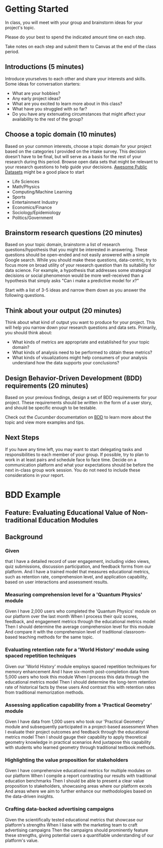 # Getting Started

In class, you will meet with your group and brainstorm ideas for your project's topic.

Please do your best to spend the indicated amount time on each step.

Take notes on each step and submit them to Canvas at the end of the class period.

## Introductions (5 minutes)

Introduce yourselves to each other and share your interests and skills. Some ideas for conversation starters:

- What are your hobbies?
- Any early project ideas?
- What are you excited to learn more about in this class?
- What have you struggled with so far?
- Do you have any extenuating circumstances that might affect your availability to the rest of the group?

## Choose a topic domain (10 minutes)

Based on your common interests, choose a topic domain for your project based on the categories I provided on the intake survey. This decision doesn't have to be final, but will serve as a basis for the rest of your research during this period. Browse open data sets that might be relevant to your research questions to help guide your decisions. [Awesome Public Datasets](https://github.com/awesomedata/awesome-public-datasets) might be a good place to start

- Life Sciences
- Math/Physics
- Computing/Machine Learning
- Sports
- Entertainment Industry
- Economics/Finance
- Sociology/Epidemiology
- Politics/Government

## Brainstorm research questions (20 minutes)

Based on your topic domain, brainstorm a list of research questions/hypothesis that you might be interested in answering. These questions should be open-ended and not easily answered with a simple Google search. While you should make these questions, data-centric, try to focus more on broad utility of your research question than its suitability for data science. For example, a hypothesis that addresses some strategical decisions or social phenomenon would be more well-received than a hypothesis that simply asks "Can i make a predictive model for *x*?"

Start with a list of 3-5 ideas and narrow them down as you answer the following questions.

## Think about your output (20 minutes)

Think about what kind of output you want to produce for your project. This will help you narrow down your research questions and data sets. Primarily, you should think about:
- What kinds of metrics are appropriate and established for your topic domain?
- What kinds of analysis need to be performed to obtain these metrics?
- What kinds of visualizations might help consumers of your analysis understand how the data supports your conclusions?


## Design Behavior-Driven Development (BDD) requirements (20 minutes)

Based on your previous findings, design a set of BDD requirements for your project. These requirements should be written in the form of a user story, and should be specific enough to be testable.

Check out the *Cucumber* documentation on [BDD](https://cucumber.io/docs/bdd/) to learn more about the topic and view more examples and tips.

## Next Steps

If you have any time left, you may want to start delegating tasks and responsibilities to each member of your group. If possible, try to plan to work in at least pairs and schedule face to face time. Decide on a communication platform and what your expectations should be before the next in-class group work session. You do not need to include these considerations in your report.

# BDD Example

## Feature: Evaluating Educational Value of Non-traditional Education Modules

## Background

### Given
that I have a detailed record of user engagement, including video views, quiz submissions, discussion participation, and feedback forms from our platform.
And I have a trained model that measures educational metrics, such as retention rate, comprehension level, and application capability, based on user interactions and assessment results.

### Measuring comprehension level for a 'Quantum Physics' module

Given I have 2,000 users who completed the 'Quantum Physics' module on our platform over the last month
When I process their quiz scores, feedback, and engagement metrics through the educational metrics model
Then I should determine the average comprehension level for this module
And compare it with the comprehension level of traditional classroom-based teaching methods for the same topic.

### Evaluating retention rate for a 'World History' module using spaced repetition techniques

Given our 'World History' module employs spaced repetition techniques for memory enhancement
And I have six-month post-completion data from 5,000 users who took this module
When I process this data through the educational metrics model
Then I should determine the long-term retention rate of historical facts by these users
And contrast this with retention rates from traditional memorization methods.

### Assessing application capability from a 'Practical Geometry' module

Given I have data from 1,000 users who took our 'Practical Geometry' module and subsequently participated in a project-based assessment
When I evaluate their project outcomes and feedback through the educational metrics model
Then I should gauge their capability to apply theoretical geometry knowledge in practical scenarios
And juxtapose this capability with students who learned geometry through traditional textbook methods.

### Highlighting the value proposition for stakeholders

Given I have comprehensive educational metrics for multiple modules on our platform
When I compile a report contrasting our results with traditional education benchmarks
Then I should be able to present a clear value proposition to stakeholders, showcasing areas where our platform excels
And areas where we aim to further enhance our methodologies based on the data-driven insights.

### Crafting data-backed advertising campaigns

Given the scientifically tested educational metrics that showcase our platform's strengths
When I liaise with the marketing team to craft advertising campaigns
Then the campaigns should prominently feature these strengths, giving potential users a quantifiable understanding of our platform's value.
